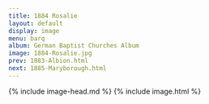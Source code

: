 ```yaml
---
title: 1884 Rosalie
layout: default
display: image
menu: barq
album: German Baptist Churches Album
image: 1884-Rosalie.jpg
prev: 1883-Albion.html
next: 1885-Maryborough.html
---
```

{% include image-head.md %}
{% include image.html %}